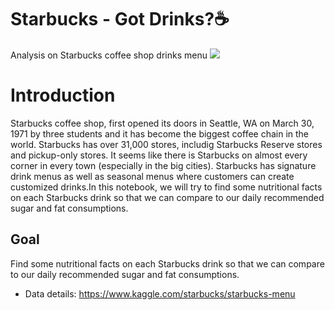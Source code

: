 # Starbucks - Got Drinks?☕
Analysis on Starbucks coffee shop drinks menu
![](https://stories.starbucks.com/uploads/2019/01/1981-Pike-Place_Exterior_Photo-1-1440x700.jpg)

# Introduction
Starbucks coffee shop, first opened its doors in Seattle, WA on March 30, 1971 by three students and it has become the biggest coffee chain in the world. Starbucks has over 31,000 stores, includig Starbucks Reserve stores and pickup-only stores. It seems like there is Starbucks on almost every corner in every town (especially in the big cities). Starbucks has signature drink menus as well as seasonal menus where customers can create customized drinks.In this notebook, we will try to find some nutritional facts on each Starbucks drink so that we can compare to our daily recommended sugar and fat consumptions.

## Goal
Find some nutritional facts on each Starbucks drink so that we can compare to our daily recommended sugar and fat consumptions. 
 
- Data details: https://www.kaggle.com/starbucks/starbucks-menu
